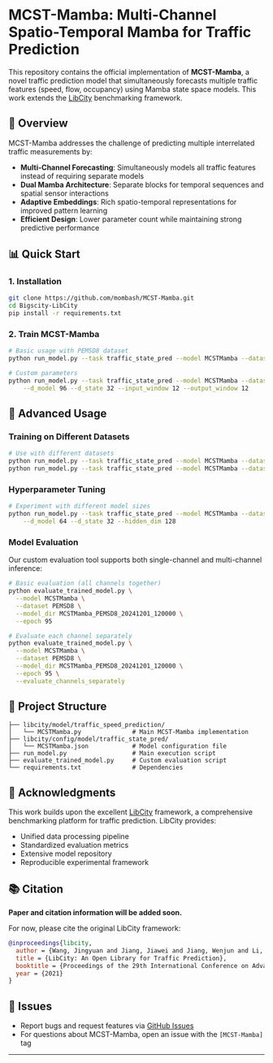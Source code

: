 # MCST-Mamba: Multi-Channel Spatio-Temporal Mamba for Traffic Prediction


This repository contains the official implementation of **MCST-Mamba**, a novel traffic prediction model that simultaneously forecasts multiple traffic features (speed, flow, occupancy) using Mamba state space models. This work extends the [LibCity](https://github.com/LibCity/Bigscity-LibCity) benchmarking framework.

## 🚀 Overview

MCST-Mamba addresses the challenge of predicting multiple interrelated traffic measurements by:

- **Multi-Channel Forecasting**: Simultaneously models all traffic features instead of requiring separate models
- **Dual Mamba Architecture**: Separate blocks for temporal sequences and spatial sensor interactions
- **Adaptive Embeddings**: Rich spatio-temporal representations for improved pattern learning
- **Efficient Design**: Lower parameter count while maintaining strong predictive performance

## 📊 Quick Start

### 1. Installation

```bash
git clone https://github.com/mombash/MCST-Mamba.git
cd Bigscity-LibCity
pip install -r requirements.txt
```

### 2. Train MCST-Mamba

```bash
# Basic usage with PEMSD8 dataset
python run_model.py --task traffic_state_pred --model MCSTMamba --dataset PEMSD8

# Custom parameters
python run_model.py --task traffic_state_pred --model MCSTMamba --dataset PEMSD8 \
    --d_model 96 --d_state 32 --input_window 12 --output_window 12
```

## 🔧 Advanced Usage

### Training on Different Datasets

```bash
# Use with different datasets
python run_model.py --task traffic_state_pred --model MCSTMamba --dataset METR_LA
python run_model.py --task traffic_state_pred --model MCSTMamba --dataset PEMSD4
```

### Hyperparameter Tuning

```bash
# Experiment with different model sizes
python run_model.py --task traffic_state_pred --model MCSTMamba --dataset PEMSD8 \
    --d_model 64 --d_state 32 --hidden_dim 128
```

### Model Evaluation

Our custom evaluation tool supports both single-channel and multi-channel inference:

```bash
# Basic evaluation (all channels together)
python evaluate_trained_model.py \
  --model MCSTMamba \
  --dataset PEMSD8 \
  --model_dir MCSTMamba_PEMSD8_20241201_120000 \
  --epoch 95

# Evaluate each channel separately
python evaluate_trained_model.py \
  --model MCSTMamba \
  --dataset PEMSD8 \
  --model_dir MCSTMamba_PEMSD8_20241201_120000 \
  --epoch 95 \
  --evaluate_channels_separately
```


## 📁 Project Structure

```
├── libcity/model/traffic_speed_prediction/
│   └── MCSTMamba.py              # Main MCST-Mamba implementation
├── libcity/config/model/traffic_state_pred/
│   └── MCSTMamba.json            # Model configuration file
├── run_model.py                  # Main execution script
├── evaluate_trained_model.py     # Custom evaluation script
└── requirements.txt              # Dependencies
```

## 🤝 Acknowledgments

This work builds upon the excellent [LibCity](https://github.com/LibCity/Bigscity-LibCity) framework, a comprehensive benchmarking platform for traffic prediction. LibCity provides:

- Unified data processing pipeline
- Standardized evaluation metrics
- Extensive model repository
- Reproducible experimental framework

## 📚 Citation

**Paper and citation information will be added soon.**

For now, please cite the original LibCity framework:

```bibtex
@inproceedings{libcity,
  author = {Wang, Jingyuan and Jiang, Jiawei and Jiang, Wenjun and Li, Chao and Zhao, Wayne Xin},
  title = {LibCity: An Open Library for Traffic Prediction},
  booktitle = {Proceedings of the 29th International Conference on Advances in Geographic Information Systems},
  year = {2021}
}
```

## 🐛 Issues

- Report bugs and request features via [GitHub Issues](https://github.com/your-repo/issues)
- For questions about MCST-Mamba, open an issue with the `[MCST-Mamba]` tag

---